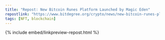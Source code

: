 ```yaml
---
title: "Repost: New Bitcoin Runes Platform Launched by Magic Eden"
repostlink: "https://www.bitdegree.org/crypto/news/new-bitcoin-runes-platform-launched-by-magic-eden"
tags: [NFT, blockchain]
---
```


{% include embed/linkpreview-repost.html %}
